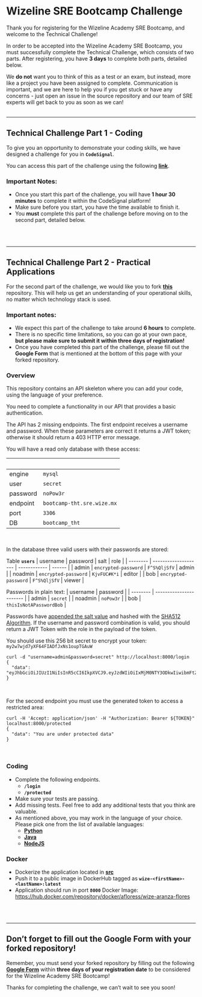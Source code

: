 # Wizeline SRE Bootcamp Challenge

Thank you for registering for the Wizeline Academy SRE Bootcamp, and welcome to the Technical Challenge!

In order to be accepted into the Wizeline Academy SRE Bootcamp, you must successfully complete the Technical Challenge, which consists of two parts. After registering, you have **3 days** to complete both parts, detailed below. 

We **do not** want you to think of this as a test or an exam, but instead, more like a project you have been assigned to complete. Communication is important, and we are here to help you if you get stuck or have any concerns - just open an issue in the source repository and our team of SRE experts will get back to you as soon as we can!
<br />
<br />

---
## Technical Challenge Part 1 - Coding

To give you an opportunity to demonstrate your coding skills, we have designed a challenge for you in **`CodeSignal`**.

You can access this part of the challenge using the following **[link](https://app.codesignal.com/public-test/2Lh7cTcj9Y3QGtdp5/btThroTfv5AWpT)**.


### Important Notes:
- Once you start this part of the challenge, you will have **1 hour 30 minutes** to complete it within the CodeSignal platform!
- Make sure before you start, you have the time available to finish it.
- You **must** complete this part of the challenge before moving on to the second part, detailed below.
<br />
<br />


---
## Technical Challenge Part 2 - Practical Applications

For the second part of the challenge, we would like you to fork **[this](https://github.com/wizelineacademy/sre-bootcamp)** repository. This will help us get an understanding of your operational skills, no matter which technology stack is used.


### Important notes:
- We expect this part of the challenge to take around **6 hours** to complete. 
- There is no specific time limitations, so you can go at your own pace, **but please make sure to submit it within three days of registration!**
- Once you have completed this part of the challenge, please fill out the **Google Form** that is mentioned at the bottom of this page with your forked repository.


### Overview

This repository contains an API skeleton where you can add your code, using the language of your preference.

You need to complete a functionality in our API that provides a basic authentication.

The API has 2 missing endpoints. The first endpoint receives a username and password. When these parameters are correct it returns a JWT token; otherwise it should return a 403 HTTP error message.


You will have a read only database with these access:

|&nbsp;|&nbsp;|
| -------- | -------------------------- |
| engine   | `mysql`                    |
| user     | `secret`                   |
| password | `noPow3r`                  |
| endpoint | `bootcamp-tht.sre.wize.mx` |
| port     | `3306`                     |
| DB       | `bootcamp_tht`             |
<br />

In the database three valid users with their passwords are stored:

Table **`users`**
| username | password             | salt         | role   |
| -------- | -------------------- | ------------ | ------ |
| admin    | `encrypted-password` | `F^S%QljSfV` | admin  |
| noadmin  | `encrypted-password` | `KjvFUC#K*i` | editor |
| bob      | `encrypted-password` | `F^S%QljSfV` | viewer |
<br />

Passwords in plain text:
| username | password                |
| -------- | ----------------------- |
| admin    | `secret`                |
| noadmin  | `noPow3r`               |
| bob      | `thisIsNotAPasswordBob` |
<br />

Passwords have [appended the salt value](https://auth0.com/blog/adding-salt-to-hashing-a-better-way-to-store-passwords/#Mitigating-Password-Attacks-with-Salt) and hashed with the [SHA512 Algorithm](https://en.wikipedia.org/wiki/SHA-2).
If the username and password combination is valid, you should return a JWT Token with the role in the payload of the token.
<br />

You should use this 256 bit secret to encrypt your token:
`my2w7wjd7yXF64FIADfJxNs1oupTGAuW`
```
curl -d "username=admin&password=secret" http://localhost:8000/login
{
  "data": "eyJhbGciOiJIUzI1NiIsInR5cCI6IkpXVCJ9.eyJzdWIiOiIxMjM0NTY3ODkwIiwibmFtZSI6IkpvaG4gRG9lIiwiaWF0IjoxNTE2MjM5MDIyfQ.SflKxwRJSMeKKF2QT4fwpMeJf36POk6yJV_adQssw5c"
}
```
<br />

For the second endpoint you must use the generated token to access a restricted area:
```
curl -H 'Accept: application/json' -H "Authorization: Bearer ${TOKEN}" localhost:8000/protected
{
  "data": "You are under protected data"
}
```
<br />

### Coding
  * Complete the following endpoints.
    - **`/login`**
    - **`/protected`**
  * Make sure your tests are passing.
  * Add missing tests. Feel free to add any additional tests that you think are valuable.
  * As mentioned above, you may work in the language of your choice. Please pick one from the list of available languages:
    - **[Python](auth_api/python)**
    - **[Java](auth_api/java)**
    - **[NodeJS](auth_api/node)**

### Docker
  * Dockerize the application located in **[src](/src)**
  * Push it to a public image in DockerHub tagged as **`wize-<firstName>-<lastName>:latest`**
  * Application should run in port **`8000`**
 Docker Image: https://hub.docker.com/repository/docker/afloress/wize-aranza-flores
<br />
<br />

---
## Don’t forget to fill out the Google Form with your forked repository!

Remember, you must send your forked repository by filling out the following **[Google Form](https://forms.gle/rMVZJ8CnxoMaMPzb8)** within **three days of your registration date** to be considered for the Wizeline Academy SRE Bootcamp!

Thanks for completing the challenge, we can’t wait to see you soon!

